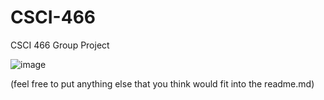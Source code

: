 # CSCI-466
CSCI 466 Group Project

![image](https://user-images.githubusercontent.com/20436145/202351178-9bf0cd57-f56b-42dc-bb43-22e55f36bd97.png)


(feel free to put anything else that you think would fit into the readme.md)
